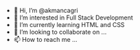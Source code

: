- 👋 Hi, I’m @akmancagri
- 👀 I’m interested in Full Stack Development
- 🌱 I’m currently learning HTML and CSS
- 💞️ I’m looking to collaborate on ...
- 📫 How to reach me ...

<!---
akmancagri/akmancagri is a ✨ special ✨ repository because its `README.md` (this file) appears on your GitHub profile.
You can click the Preview link to take a look at your changes.
--->

